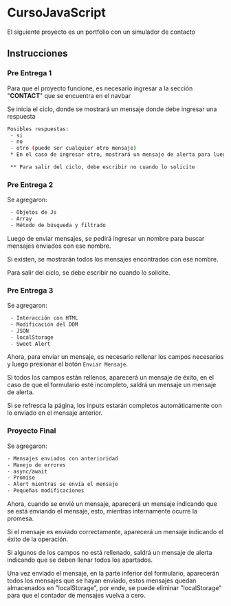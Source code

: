 # CursoJavaScript

El siguiente proyecto es un portfolio con un simulador de contacto

## **Instrucciones**

### **Pre Entrega 1**

Para que el proyecto funcione, es necesario ingresar a la sección "**CONTACT**" que se encuentra en el navbar

Se inicia el ciclo, donde se mostrará un mensaje donde debe ingresar una respuesta

```bash
Posibles respuestas:
 - si
 - no
 - otro (puede ser cualquier otro mensaje)
 * En el caso de ingresar otro, mostrará un mensaje de alerta para luego volver a mostrar la solicitud inicial

 ** Para salir del ciclo, debe escribir no cuando lo solicite
```

### **Pre Entrega 2**

Se agregaron:

```bash
 - Objetos de Js
 - Array
 - Método de búsqueda y filtrado

```

Luego de enviar mensajes, se pedirá ingresar un nombre para buscar mensajes enviados con ese nombre.

Si existen, se mostrarán todos los mensajes encontrados con ese nombre.

Para salir del ciclo, se debe escribir no cuando lo solicite.

### **Pre Entrega 3**

Se agregaron:

```bash
 - Interacción con HTML
 - Modificación del DOM
 - JSON
 - localStorage
 - Sweet Alert

```

Ahora, para enviar un mensaje, es necesario rellenar los campos necesarios y luego presionar el botón `Enviar Mensaje`.

Si todos los campos están rellenos, aparecerá un mensaje de éxito, en el caso de que el formulario esté incompleto, saldrá un mensaje un mensaje de alerta.

Si se refresca la página, los inputs estarán completos automáticamente con lo enviado en el mensaje anterior.

### **Proyecto Final**

Se agregaron:

```bash
- Mensajes enviados con anterioridad
- Manejo de errores
- async/await
- Promise
- Alert mientras se envía el mensaje
- Pequeñas modificaciones
```

Ahora, cuando se envié un mensaje, aparecerá un mensaje indicando que se está enviando el mensaje, esto, mientras internamente ocurre la promesa.

Si el mensaje es enviado correctamente, aparecerá un mensaje indicando el éxito de la operación.

Si algunos de los campos no está rellenado, saldrá un mensaje de alerta indicando que se deben llenar todos los apartados.

Una vez enviado el mensaje, en la parte inferior del formulario, aparecerán todos los mensajes que se hayan enviado, estos mensajes quedan almacenados en "localStorage", por ende, se puede eliminar "localStorage" para que el contador de mensajes vuelva a cero.
